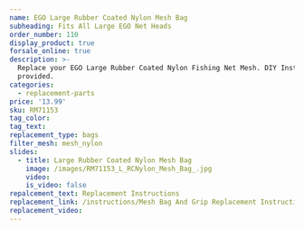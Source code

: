 ```yaml
---
name: EGO Large Rubber Coated Nylon Mesh Bag
subheading: Fits All Large EGO Net Heads
order_number: 110
display_product: true
forsale_online: true
description: >-
  Replace your EGO Large Rubber Coated Nylon Fishing Net Mesh. DIY Instructions
  provided.
categories:
  - replacement-parts
price: '13.99'
sku: RM71153
tag_color:
tag_text:
replacement_type: bags
filter_mesh: mesh_nylon
slides:
  - title: Large Rubber Coated Nylon Mesh Bag
    image: /images/RM71153_L_RCNylon_Mesh_Bag_.jpg
    video:
    is_video: false
repalcement_text: Replacement Instructions
replacement_link: /instructions/Mesh Bag And Grip Replacement Instructions 1.0.pdf
replacement_video:
---
```

